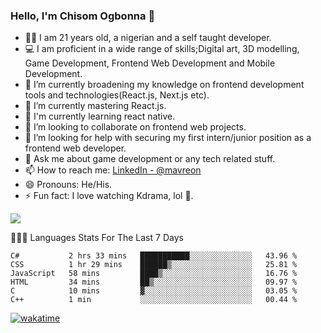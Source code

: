 ### Hello, I'm Chisom Ogbonna 👋
- 👦🏿 I am 21 years old, a nigerian and a self taught developer.
- 💻 I am proficient in a wide range of skills;Digital art, 3D modelling, Game Development, Frontend Web Development and Mobile Development.
- 🔭 I’m currently broadening my knowledge on frontend development tools and technologies(React.js, Next.js etc).
- 🌱 I’m currently mastering React.js.
- 🍃 I'm currently learning react native.
- 👯 I’m looking to collaborate on frontend web projects.
- 🤔 I’m looking for help with securing my first intern/junior position as a frontend web developer.
- 💬 Ask me about game development or any tech related stuff.
- 📫 How to reach me: [LinkedIn - @mavreon](https://www.linkedin.com/in/mavreon/)
- 😄 Pronouns: He/His.
- ⚡ Fun fact: I love watching Kdrama, lol 🤣.

<img src = "https://github-readme-stats.vercel.app/api?username=mavreon&&show_icons=true&title_color=ffffff&icon_color=bb2acf&text_color=daf7dc&bg_color=151515"/>

👨🏿‍💻 Languages Stats For The Last 7 Days

<!--START_SECTION:waka-->

```text
C#           2 hrs 33 mins   ███████████░░░░░░░░░░░░░░   43.96 %
CSS          1 hr 29 mins    ██████▒░░░░░░░░░░░░░░░░░░   25.81 %
JavaScript   58 mins         ████▒░░░░░░░░░░░░░░░░░░░░   16.76 %
HTML         34 mins         ██▒░░░░░░░░░░░░░░░░░░░░░░   09.97 %
C            10 mins         ▓░░░░░░░░░░░░░░░░░░░░░░░░   03.05 %
C++          1 min           ░░░░░░░░░░░░░░░░░░░░░░░░░   00.44 %
```

<!--END_SECTION:waka-->
[![wakatime](https://wakatime.com/badge/user/b3eff457-1de7-4ef9-9a2b-c8f23bae0969.svg)](https://wakatime.com/@b3eff457-1de7-4ef9-9a2b-c8f23bae0969)
